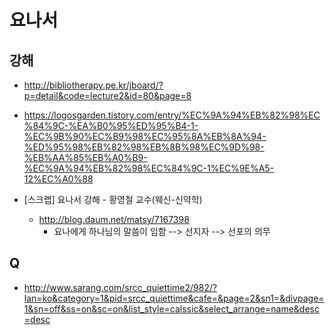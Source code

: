 # 요나서 

## 강해
* http://bibliotherapy.pe.kr/jboard/?p=detail&code=lecture2&id=80&page=8
* https://logosgarden.tistory.com/entry/%EC%9A%94%EB%82%98%EC%84%9C-%EA%B0%95%ED%95%B4-1-%EC%9B%90%EC%B9%98%EC%95%8A%EB%8A%94-%ED%95%98%EB%82%98%EB%8B%98%EC%9D%98-%EB%AA%85%EB%A0%B9-%EC%9A%94%EB%82%98%EC%84%9C-1%EC%9E%A5-12%EC%A0%88

* [스크랩] 요나서 강해 - 황영철 교수(웨신-신약학)
  - http://blog.daum.net/matsy/7167398
    - 요나에게 하나님의 말씀이 임함 --> 선지자 --> 선포의 의무
    
## Q
* http://www.sarang.com/srcc_quiettime2/982/?lan=ko&category=1&pid=srcc_quiettime&cafe=&page=2&sn1=&divpage=1&sn=off&ss=on&sc=on&list_style=calssic&select_arrange=name&desc=desc
